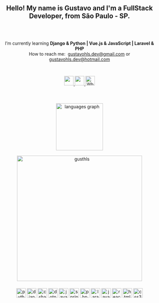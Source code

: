 <h2 align="center">Hello! My name is Gustavo and I'm a FullStack Developer, from São Paulo - SP.</h2>
<br><br>
<div align="center">
  
  I’m currently learning **Django & Python | Vue.js & JavaScript | Laravel & PHP**<br>
  How to reach me: &nbsp;<a href="mailto:gustavohls.dev@gmail.com" target="_blank">gustavohls.dev@gmail.com </a> or <a href="mailto:gustavohls.dev@hotmail.com">gustavohls.dev@hotmail.com</a>
  
</div>
<br>

<p align="center">
  <a href="https://instagram.com/gusthls" target="_blank"> <img src="https://img.shields.io/badge/-Instagram-%23E4405F?style=for-the-badge&logo=instagram&logoColor=white" target="_blank" height="30"> </a>
  <a href="https://www.linkedin.com/in/gusthls" target="_blank"> <img src="https://img.shields.io/badge/-LinkedIn-%230077B5?style=for-the-badge&logo=linkedin&logoColor=white" target="_blank" height="30"> </a> 
  <a href="https://api.whatsapp.com/send?phone=5511987670355" target="_blank"> <img src="https://img.shields.io/badge/-WhatsApp-%25B0%2585%25E2%2580%258E%2300E676?style=for-the-badge&logo=whatsapp&logoColor=white" alt="WhatsApp" height="30"> </a>
</p>

<br>

###

<div align="center">
  <img src="https://github-readme-stats.vercel.app/api/top-langs?username=gusthls&locale=en&hide_title=false&layout=compact&card_width=320&langs_count=8&theme=dracula&hide_border=false" height="150" alt="languages graph"  /> <br><br>
  <img align="center" src="https://github-readme-streak-stats.herokuapp.com/?user=gusthls&theme=merko" alt="gusthls" width="400"/>
  
</div>



###


###

<div align="center">
  <!-- Python -->
  <img src="https://devicon-website.vercel.app/api/python/original.svg" height="30" alt="python logo" />
   <!-- Django -->
  <img src="https://devicon-website.vercel.app/api/django/plain.svg" height="30" alt="django logo" />

  <!-- C# -->
  <img src="https://devicon-website.vercel.app/api/csharp/original.svg" height="30" alt="csharp logo" />
  <!-- .NET -->
  <img src="https://devicon-website.vercel.app/api/dot-net/original.svg" height="30" alt="dotnet logo" />

  <!-- Java -->
  <img src="https://devicon-website.vercel.app/api/java/original.svg" height="30" alt="java logo" />
  <!-- Spring -->
  <img src="https://devicon-website.vercel.app/api/spring/original.svg" height="30" alt="spring logo" />

  <!-- PHP -->
  <img src="https://devicon-website.vercel.app/api/php/original.svg" height="30" alt="php logo" />
  <!-- Laravel -->
  <img src="https://devicon-website.vercel.app/api/laravel/plain.svg" height="30" alt="laravel logo" />

  <!-- JS -->
  <img src="https://devicon-website.vercel.app/api/javascript/original.svg" height="30" alt="javascript logo"  />
  <!-- React -->
  <img src="https://devicon-website.vercel.app/api/react/original.svg" height="30" alt="react logo"  />
  
  <!-- HTML -->
  <img src="https://cdn.jsdelivr.net/gh/devicons/devicon/icons/html5/html5-original.svg" height="30" alt="html5 logo"  />
  <!-- CSS -->
  <img src="https://cdn.jsdelivr.net/gh/devicons/devicon/icons/css3/css3-original.svg" height="30" alt="css3 logo"  />
  
</div>
  
